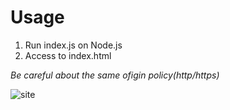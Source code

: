 # Usage

1. Run index.js on Node.js
2. Access to index.html    
  
*Be careful about the same ofigin policy(http/https)*

![site](https://user-images.githubusercontent.com/3501416/27771098-d2b2de06-5f7a-11e7-831c-bdfdcdbc5c62.png)
